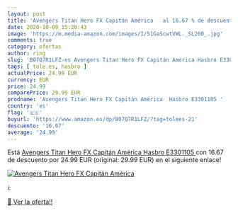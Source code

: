 ```yaml
---
layout: post
title: 'Avengers Titan Hero FX Capitán América   al 16.67 % de descuento'
date: 2020-10-09 15:20:43
image: 'https://m.media-amazon.com/images/I/51GaScwtVWL._SL200_.jpg'
comments: true
category: ofertas
author: ring
slug: 'B07Q7R1LFZ-es Avengers Titan Hero FX Capitán América Hasbro E3301105'
tags: [ tole.es, hasbro ]
actualPrice: 24.99 EUR
currency: EUR
price: 24.99
comparePrice: 29.99 EUR
prodname: 'Avengers Titan Hero FX Capitán América  Hasbro E3301105 '
country: 'es'
flag: '🇪🇸'
buyurl: 'https://www.amazon.es/dp/B07Q7R1LFZ/?tag=tolees-21'
descuento: '16.67'
average: '24.99'
---
```


Está [Avengers Titan Hero FX Capitán América  Hasbro E3301105 ](https://www.amazon.es/dp/B07Q7R1LFZ/?tag=tolees-21) con 16.67 de descuento por 24.99 EUR (original: 29.99 EUR) en el siguiente enlace!

[![Avengers Titan Hero FX Capitán América  ](https://m.media-amazon.com/images/I/51GaScwtVWL._SL200_.jpg)](https://www.amazon.es/dp/B07Q7R1LFZ/?tag=tolees-21)

ℹ️:


[🛒 Ver la oferta!!](https://www.amazon.es/dp/B07Q7R1LFZ/?tag=tolees-21)
